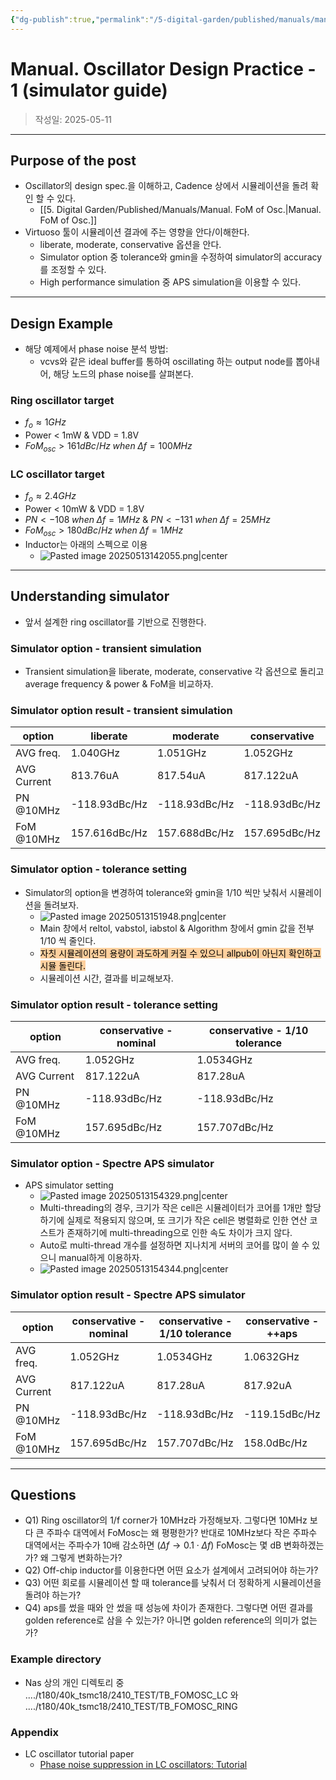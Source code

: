 ```yaml
---
{"dg-publish":true,"permalink":"/5-digital-garden/published/manuals/manual-oscillator-design-practice-1-simulator-guide/","created":"2025-05-11T14:57:48.114+09:00"}
---
```



# Manual. Oscillator Design Practice - 1 (simulator guide)

> 작성일: 2025-05-11

----
## Purpose of the post
- Oscillator의 design spec.을 이해하고, Cadence 상에서 시뮬레이션을 돌려 확인 할 수 있다.
	- [[5. Digital Garden/Published/Manuals/Manual. FoM of Osc.\|Manual. FoM of Osc.]]
- Virtuoso 툴이 시뮬레이션 결과에 주는 영향을 안다/이해한다.
	- liberate, moderate, conservative 옵션을 안다.
	- Simulator option 중 tolerance와 gmin을 수정하여 simulator의 accuracy를 조정할 수 있다.
	- High performance simulation 중 APS simulation을 이용할 수 있다.



--------------------
## Design Example

- 해당 예제에서 phase noise 분석 방법:
	- vcvs와 같은 ideal buffer를 통하여 oscillating 하는 output node를 뽑아내어, 해당 노드의 phase noise를 살펴본다.
### Ring oscillator target
- $f_{o} \approx 1GHz$
- Power < 1mW & VDD = 1.8V
- $FoM_{osc} > 161dBc/Hz \;when\;\Delta f=100MHz$

### LC oscillator target
- $f_{o} \approx 2.4GHz$
- Power < 10mW & VDD = 1.8V
- $PN < -108 \;when\;\Delta f=1MHz$ & $PN < -131 \;when\;\Delta f=25MHz$
- $FoM_{osc} > 180dBc/Hz \;when\;\Delta f=1MHz$
- Inductor는 아래의 스펙으로 이용
	- ![Pasted image 20250513142055.png|center](/img/user/0.%20TOOLS/00.%20Attechments/Pasted%20image%2020250513142055.png)



--------------
## Understanding simulator

- 앞서 설계한 ring oscillator를 기반으로 진행한다.

### Simulator option - transient simulation
- Transient simulation을 liberate, moderate, conservative 각 옵션으로 돌리고 average frequency & power & FoM을 비교하자.

### Simulator option result  - transient simulation

| option      | liberate      | moderate      | conservative  |
| ----------- | ------------- | ------------- | ------------- |
| AVG freq.   | 1.040GHz      | 1.051GHz      | 1.052GHz      |
| AVG Current | 813.76uA      | 817.54uA      | 817.122uA     |
| PN @10MHz   | -118.93dBc/Hz | -118.93dBc/Hz | -118.93dBc/Hz |
| FoM @10MHz  | 157.616dBc/Hz | 157.688dBc/Hz | 157.695dBc/Hz |

### Simulator option - tolerance setting
- Simulator의 option을 변경하여 tolerance와 gmin을 1/10 씩만 낮춰서 시뮬레이션을 돌려보자.
	- ![Pasted image 20250513151948.png|center](/img/user/0.%20TOOLS/00.%20Attechments/Pasted%20image%2020250513151948.png)
	- Main 창에서 reltol, vabstol, iabstol & Algorithm 창에서 gmin 값을 전부 1/10 씩 줄인다.
	- <mark style="background: #FFB86CA6;">자칫 시뮬레이션의 용량이 과도하게 커질 수 있으니 allpub이 아닌지 확인하고 시뮬 돌린다.</mark>
	- 시뮬레이션 시간, 결과를 비교해보자.

### Simulator option result - tolerance setting

| option      | conservative - nominal | conservative - 1/10 tolerance |
| ----------- | ---------------------- | ----------------------------- |
| AVG freq.   | 1.052GHz               | 1.0534GHz                     |
| AVG Current | 817.122uA              | 817.28uA                      |
| PN @10MHz   | -118.93dBc/Hz          | -118.93dBc/Hz                 |
| FoM @10MHz  | 157.695dBc/Hz          | 157.707dBc/Hz                 |


### Simulator option - Spectre APS simulator
- APS simulator setting 
	- ![Pasted image 20250513154329.png|center](/img/user/0.%20TOOLS/00.%20Attechments/Pasted%20image%2020250513154329.png)
	- Multi-threading의 경우, 크기가 작은 cell은 시뮬레이터가 코어를 1개만 할당하기에 실제로 적용되지 않으며, 또 크기가 작은 cell은 병렬화로 인한 연산 코스트가 존재하기에 multi-threading으로 인한 속도 차이가 크지 않다.
	- Auto로 multi-thread 개수를 설정하면 지나치게 서버의 코어를 많이 쓸 수 있으니 manual하게 이용하자.
	- ![Pasted image 20250513154344.png|center](/img/user/0.%20TOOLS/00.%20Attechments/Pasted%20image%2020250513154344.png)
### Simulator option result - Spectre APS simulator

| option      | conservative - nominal | conservative - 1/10 tolerance | conservative - ++aps |
| ----------- | ---------------------- | ----------------------------- | -------------------- |
| AVG freq.   | 1.052GHz               | 1.0534GHz                     | 1.0632GHz            |
| AVG Current | 817.122uA              | 817.28uA                      | 817.92uA             |
| PN @10MHz   | -118.93dBc/Hz          | -118.93dBc/Hz                 | -119.15dBc/Hz        |
| FoM @10MHz  | 157.695dBc/Hz          | 157.707dBc/Hz                 | 158.0dBc/Hz          |


-------------------------------
## Questions
- Q1) Ring oscillator의 1/f corner가 10MHz라 가정해보자. 그렇다면 10MHz 보다 큰 주파수 대역에서 FoMosc는 왜 평평한가? 반대로 10MHz보다 작은 주파수 대역에서는 주파수가 10배 감소하면 ($\Delta f \rightarrow 0.1\cdot \Delta f$) FoMosc는 몇 dB 변화하겠는가? 왜 그렇게 변화하는가?
- Q2) Off-chip inductor를 이용한다면 어떤 요소가 설계에서 고려되어야 하는가?
- Q3) 어떤 회로를 시뮬레이션 할 때 tolerance를 낮춰서 더 정확하게 시뮬레이션을 돌려야 하는가?
- Q4) aps를 썼을 때와 안 썼을 때 성능에 차이가 존재한다. 그렇다면 어떤 결과를 golden reference로 삼을 수 있는가? 아니면 golden reference의 의미가 없는가?

### Example directory
- Nas 상의 개인 디렉토리 중 ..../t180/40k_tsmc18/2410_TEST/TB_FOMOSC_LC 와 ..../t180/40k_tsmc18/2410_TEST/TB_FOMOSC_RING

### Appendix
- LC oscillator tutorial paper
	- [Phase noise suppression in LC oscillators: Tutorial](https://onlinelibrary.wiley.com/doi/epdf/10.1002/cta.3097)

